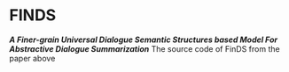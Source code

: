 # FINDS
***A Finer-grain Universal Dialogue Semantic Structures based Model For Abstractive Dialogue Summarization***
The source code of FinDS from the paper above 
